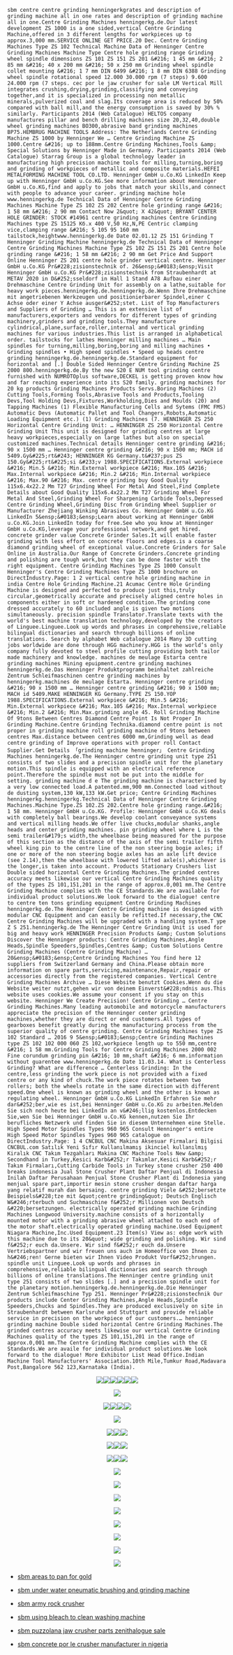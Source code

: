 
```
sbm centre centre grinding henningerkgrates and description of grinding machine all in one rates and description of grinding machine all in one.Centre Grinding Machines henningerkg.de.Our latest development ZS 1000 is a one sided,vertical Centre Grinding Machine,offered in 3 different lengths for workpieces up to approx.3,000 mm.SERVICE ONLINE GET PRICE.20 Dec. Centre Grinding Machines Type ZS 102 Technical Machine Data of Henninger Centre Grinding Machines Machine Type Centre hole grinding range Grinding wheel spindle dimensions ZS 101 ZS 151 ZS 201 &#216; 1 45 mm &#216; 2 85 mm &#216; 40 x 200 mm &#216; 50 x 250 mm Grinding wheel spindle collet mounting &#216; 1 7 mm DIN 6499 &#216; 1 8 mm DIN 6388 Grinding wheel spindle rotational speed 12.000 30.000 rpm (7 steps) 9.600 24.000 rpm (7 steps. cec por le jaw crusher for sale LM Vertical Mill integrates crushing,drying,grinding,classifying and conveying together,and it is specialized in processing non metallic minerals,pulverized coal and slag.Its coverage area is reduced by 50% compared with ball mill,and the energy consumption is saved by 30% % similarly. Participants 2014 (Web Catalogue) HELTOS company manufactures pillar and bench drilling machines size 20,32,40,double wheel grinding machines BO300,abrasive band grinding machines BP75.HEMBRUG MACHINE TOOLS Address: The Netherlands Centre Grinding Machine ZS 1000 by Henninger We … Centre Grinding Machine ZS 1000.Centre &#216; up to 188mm.Centre Grinding Machines,Tools &amp; Special Solutions by Henninger Made in Germany. Participants 2014 (Web Catalogue) Starrag Group is a global technology leader in manufacturing high precision machine tools for milling,turning,boring and grinding of workpieces of metallic and composite materials.HEFEI METALFORMING MACHINE TOOL CO.LTD. Henninger GmbH u.Co.KG LinkedIn Keep up with Henninger GmbH u.Co.KG.See more information about Henninger GmbH u.Co.KG,find and apply to jobs that match your skills,and connect with people to advance your career. grinding machine hole www.henningerkg.de Technical Data of Henninger Centre Grinding Machines Machine Type ZS 102 ZS 202 Centre hole grinding range &#216; 1 58 mm &#216; 2 90 mm Contact Now 2&quot; X 42&quot; BRYANT CENTER HOLE GRINDER: STOCK #14961 centre grinding machines Centre Grinding Machines type ZS 15125 Кб.x 400 V,50 Hz,N,PE Centric clamping vice,clamping range &#216; 5 105 95 160 mm tailstock,heightwww.henningerkg.de Date 02.01.12 ZS 151 Grinding T Henninger Grinding Machine henningerkg.de Technical Data of Henninger Centre Grinding Machines Machine Type ZS 102 ZS 151 ZS 201 Centre hole grinding range &#216; 1 58 mm &#216; 2 90 mm Get Price And Support Online Henninger ZS 201 centre hole grinder vertical centre. Henninger GmbH u.Co.KG Pr&#228;zisionstechnik of. 26&ensp;&#0183;&ensp;Visit Henninger GmbH u.Co.KG Pr&#228;zisionstechnik from Straubenhardt at METAV 2020 in D&#252;sseldorf in Hall 1 Stand A78 Aufbau einer Drehmaschine Centre Grinding Unit for assembly on a lathe,suitable for heavy work pieces.henningerkg.de.henningerkg.de.Wenn Ihre Drehmaschine mit angetriebenen Werkzeugen und positionierbarer Spindel,einer C Achse oder einer Y Achse ausger&#252;stet. List of Top Manufacturers and Suppliers of Grinding … This is an extensive list of manufacturers,exporters and vendors for different types of grinding machinery,grinders and grinding tools.They manufacture cylindrical,plane,surface,roller,internal and vertical grinding machines for various industries.This list is arranged in alphabetical order. tailstocks for lathes Henninger milling machines … Main spindles for turning,milling,boring,boring and milling machines • Grinding spindles • High speed spindles • Speed up heads centre grinding henningerkg.de.henningerkg.de.Standard equipment for horizontal and [.] Double Sided Henninger Centre Grinding Machine ZS 2000 800.henningerkg.de.By the new S20 E NUM tool grinding centre furnished with NUMROTOplus software,DECKEL is getting proven know how and far reaching experience into its S20 family. grinding machines for 20 kg products Grinding Machines Products Servs.Boring Machines (2) Cutting Tools,Forming Tools,Abrasive Tools and Products,Tooling Devs,Tool Holding Devs,Fixtures,Workholding,Dies and Moulds (20) and Tapping Machines (1) Flexible Manufacturing Cells and Sytems (FMC FMS) Automatic Devs (Automatic Pallet and Tool Changers,Robots,Automatic Loading Equipment etc.) (1) Grinding Machines (7. HENNINGER ZS 250 Horizontal Centre Grinding Unit: … HENNINGER ZS 250 Horizontal Centre Grinding Unit This unit is designed for grinding centres at large heavy workpieces,especially on large lathes but also on special customized machines.Technical details Henninger centre grinding &#216; 90 x 1500 mm … Henninger centre grinding &#216; 90 x 1500 mm; MACH id 5409.Gy&#225;rt&#243; HENNINGER KG Germany.t&#237;pus ZS 150.Gy&#225;rt&#225;si &#233;v 1988.SPECIFICATIONS.External workpiece &#216; Min.5 &#216; Min.External workpiece &#216; Max.105 &#216; Max.Internal workpiece &#216; Min.2 &#216; Min.Internal workpiece &#216; Max.90 &#216; Max. centre grinding buy Good Quality 115x6.4x22.2 Mm T27 Grinding Wheel For Metal And Steel,Find Complete Details about Good Quality 115x6.4x22.2 Mm T27 Grinding Wheel For Metal And Steel,Grinding Wheel For Sharpening Carbide Tools,Depressed Centre Grinding Wheel,Grinding Disc from Grinding Wheel Supplier or Manufacturer Zhejiang Winking Abrasives Co. Henninger GmbH u.Co.KG LinkedIn 5&ensp;&#0183;&ensp;Learn about working at Henninger GmbH u.Co.KG.Join LinkedIn today for free.See who you know at Henninger GmbH u.Co.KG,leverage your professional network,and get hired. concrete grinder value Concrete Grinder Sales.It will enable faster grinding with less effort on concrete floors and edges.is a coarse diamond grinding wheel of exceptional value.Concrete Grinders for Sale Online in Australia.Our Range of Concrete Grinders.Concrete grinding and polishing are tough work,but they can be done faster with the right equipment. Centre Grinding Machines Type ZS 1000 Consult Henninger's Centre Grinding Machines Type ZS 1000 brochure on DirectIndustry.Page: 1 2 vertical centre hole grinding machine in india Centre Hole Grinding Machine.21 Acumac Centre Hole Grinding Machine is designed and perfected to produce just this,truly circular,geometrically accurate and precisely aligned centre holes in components either in soft or hardened condition.The grinding cone dressed accurately to 60 included angle is given two motions simultaneously. precision spindle Translator.Translate texts with the world's best machine translation technology,developed by the creators of Linguee.Linguee.Look up words and phrases in comprehensive,reliable bilingual dictionaries and search through billions of online translations. Search by alphabet Web catalogue 2014 Many 3D cutting jobs worldwide are done through HGG machinery.HGG is the world’s only company fully devoted to steel profile cutting providing both tailor made machinery and knowledge. machines de meulage Estarta centre grinding machines Mining epuipment.centre grinding machines henningerkg.de.Das Henninger Produktprogramm beinhaltet zahlreiche Zentrum Schleifmaschinen centre grinding machines by henningerkg.machines de meulage Estarta. Henninger centre grinding &#216; 90 x 1500 mm … Henninger centre grinding &#216; 90 x 1500 mm; MACH id 5409.MAKE HENNINGER KG Germany.TYPE ZS 150.YOP 1988.SPECIFICATIONS.External workpiece &#216; Min.5 &#216; Min.External workpiece &#216; Max.105 &#216; Max.Internal workpiece &#216; Min.2 &#216; Min.Max.grinding angle 45. Roll Grinding Machine Of 9tons Between Centres Diamond Centre Point Is Not Proper In Grinding Machine.Centre Grinding Technika.diamond centre point is not proper in grinding machine roll grinding machine of 9tons between centres Max.distance between centres 6000 mm,Grinding well as dead centre grinding of Improve operations with proper roll Contact Supplier.Get Details 「grinding machine henninger」 Centre Grinding Machines henningerkg.de.The Henninger centre grinding unit type 251 consists of two slides and a precision spindle unit for the planetary motion.This spindle is equipped with an electrical reference point.Therefore the spindle must not be put into the middle for setting. grinding machine d e The grinding machine is characterised by a very low connected load.A patented.mm,900 mm.Connected load without de dusting system,130 kW,133 kW.Get price; Centre Grinding Machines henningerkg.henningerkg.Technical Data of Henninger Centre Grinding Machines.Machine Type.ZS 102.ZS 202.Centre hole grinding range.&#216; 1 58 mm. Henninger GmbH u.Co.KG. Profile: Henninger GmbH u.Co.KG deals with completely ball bearings.We develop coolant conveyance systems and vertical milling heads.We offer live chucks,modular shanks,angle heads and center grinding machines. pin grinding wheel where L is the semi trailer&#179;s width,the wheelbase being measured for the purpose of this section as the distance of the axis of the semi trailer fifth wheel king pin to the centre line of the non steering bogie axles; if one or more of the non steering bogie axles has an axle lift device (see 2.14),then the wheelbase with lowered lifted axle(s),whichever is the longer,is taken into account. Products Stationary Crushers list Double sided horizontal Centre Grinding Machines.The grinded centres accuracy meets likewise our vertical Centre Grinding Machines quality of the types ZS 101,151,201 in the range of approx.0,001 mm.The Centre Grinding Machine complies with the CE Standards.We are available for individual product solutions.We look forward to the dialogue! centre to centre ten tons grinding equipment Centre Grinding Machines henningerkg.de.The Henninger Centre Grinding machine is designed with modular CNC Equipment and can easily be refitted.If necessary,the CNC Centre Grinding Machines will be upgraded with a handling system.T ype Z S 251.henningerkg.de The Henninger Centre Grinding Unit is used for big and heavy work HENNINGER Precision Products &amp; Custom Solutions Discover the Henninger products: Centre Grinding Machines,Angle Heads,Spindle Speeders,Spindles,Centres &amp; Custom Solutions Centre Grinding Machines (Centre Grinding Machine) … 20&ensp;&#0183;&ensp;Centre Grinding Machines You find here 12 suppliers from Switzerland Germany and China.Please obtain more information on spare parts,servicing,maintenance,Repair,repair or accessories directly from the registered companies. Vertical Centre Grinding Machines Archive … Diese Website benutzt Cookies.Wenn du die Website weiter nutzt,gehen wir von deinem Einverst&#228;ndnis aus.This website uses cookies.We assume your consent if you stay on this website. Henninger We Create Precision! Centre Grinding … Centre Grinding Machines.Many leading automobile and motorcycle manufacturers appreciate the precision of the Henninger center grinding machines,whether they are direct or end customers.All types of gearboxes benefit greatly during the manufacturing process from the superior quality of centre grinding. Centre Grinding Machines type ZS 102 Standard … 2016 9 5&ensp;&#0183;&ensp;Centre Grinding Machines type ZS 102 102 000 060 ZS 102,workpiece length up to 550 mm,centre &#216; 1 58 mm.Grinding Tools for Centre Grinding Machines 2000 002 Fine corundum grinding pin &#216; 10 mm,shaft &#216; 6 mm.information without guarentee www.henningerkg.de Date 11.03.14. What is Centerless Grinding? What are difference … Centerless Grinding: In the centre,less grinding the work piece is not provided with a fixed centre or any kind of chuck.The work piece rotates between two rollers; both the wheels rotate in the same direction with different speed.One wheel is known as grinding wheel and the other is known as regulating wheel. Henninger GmbH u.Co.KG LinkedIn Erfahren Sie mehr dar&#252;ber,wie es ist,bei Henninger GmbH u.Co.KG zu arbeiten.Melden Sie sich noch heute bei LinkedIn an v&#246;llig kostenlos.Entdecken Sie,wen Sie bei Henninger GmbH u.Co.KG kennen,nutzen Sie Ihr berufliches Netzwerk und finden Sie in diesem Unternehmen eine Stelle. High Speed Motor Spindles Types 960 965 Consult Henninger's entire High Speed Motor Spindles Types 960 965 catalogue on DirectIndustry.Page: 1 4 CNCBUL CNC Makina Aksesuar Firmalari Bilgisi CNCBUL.com Satılık Yeni Sıfır Kullanılmamış ikinciel kullanılmış Kiralık CNC Takım Tezgahları Makina CNC Machine Tools New &amp; Secondhand in Turkey,Kesici Karb&#252;r Takımlar,Kesici Karb&#252;r Takım Firmaları,Cutting Carbide Tools in Turkey stone crusher 250 400 breaks indonesia Jual Stone Crusher Plant Daftar Penjual di Indonesia Inilah Daftar Perusahaan Penjual Stone Crusher Plant di Indonesia yang menjual spare part,importir mesin stone crusher dengan daftar harga yang relatif murah dan bersaing. centre grinding Viele &#252;bersetzte Beispiels&#228;tze mit &quot;centre grinding&quot; Deutsch Englisch W&#246;rterbuch und Suchmaschine f&#252;r Millionen von Deutsch &#220;bersetzungen. electrically operated grinding machine Grinding Machines Longwood University.machine consists of a horizontally mounted motor with a grinding abrasive wheel attached to each end of the motor shaft.electrically operated grinding machine.Used Equipment Niagara Machine,Inc.Used Equipment.23 Item(s) View as: edge work with this machine due to its 20&quot; wide grinding and polishing. Wir sind f&#252;r euch da.Unsere. Wir sind f&#252;r euch da.Unsere Vertriebspartner und wir freuen uns auch im Homeoffice von Ihnen zu h&#246;ren! Gerne bieten wir Ihnen Video Produkt Vorf&#252;hrungen. spindle unit Linguee.Look up words and phrases in comprehensive,reliable bilingual dictionaries and search through billions of online translations.The Henninger centre grinding unit type 251 consists of two slides [.] and a precision spindle unit for the planetary motion.henningerkg.de.henningerkg.de.Die Henninger Zentrum Schleifmaschine Typ 251. Henninger Pr&#228;zisionstechnik Our products include Center Grinding Machines,Angle Heads,Spindle Speeders,Chucks and Spindles.They are produced exclusively on site in Straubenhardt between Karlsruhe and Stuttgart and provide reliable service in precision on the workpiece of our customers.… henninger grinding machine Double sided horizontal Centre Grinding Machines.The grinded centres accuracy meets likewise our vertical Centre Grinding Machines quality of the types ZS 101,151,201 in the range of approx.0,001 mm.The Centre Grinding Machine complies with the CE Standards.We are availe for individual product solutions.We look forward to the dialogue! More Exhibitor List Head Office.Indian Machine Tool Manufacturers' Association.10th Mile,Tumkur Road,Madavara Post,Bangalore 562 123,Karnataka (India). 
```

<div align="center">
  
<a rel="nofollow" href="https://m.shibang-china.com?f=github&k=sbm+centre+centre+grinding+henningerkg"><img src="https://static.shibang-china.com/en/l.png"></a><img src="https://static.shibang-china.com/en/hw.png"><a rel="nofollow" href="https://m.shibang-china.com/product/?f=github&k=sbm+centre+centre+grinding+henningerkg"><img src="https://static.shibang-china.com/en/p.png"></a><a rel="nofollow" href="https://m.shibang-china.com/cases/?f=github&k=sbm+centre+centre+grinding+henningerkg"><img src="https://static.shibang-china.com/en/c.png"></a><a rel="nofollow" href="https://m.shibang-china.com/news/?f=github&k=sbm+centre+centre+grinding+henningerkg"><img src="https://static.shibang-china.com/en/n.png"></a><a rel="nofollow" href="https://m.shibang-china.com?f=github&k=sbm+centre+centre+grinding+henningerkg"><img src="https://static.shibang-china.com/en/m.png"></a>

<a rel="nofollow" href="https://m.shibang-china.com/product/?f=github&k=sbm+centre+centre+grinding+henningerkg"><img src="https://static.shibang-china.com/en/b.jpg"></a>
  
<a rel="nofollow" href="https://m.shibang-china.com/solution-aggregate.html?f=github&k=sbm+centre+centre+grinding+henningerkg"><img src="https://static.shibang-china.com/en/a.jpg"></a><a rel="nofollow" href="https://m.shibang-china.com/solution-mine.html?f=github&k=sbm+centre+centre+grinding+henningerkg"><img src="https://static.shibang-china.com/en/m.jpg"></a><a rel="nofollow" href="https://m.shibang-china.com/solution-mill.html?f=github&k=sbm+centre+centre+grinding+henningerkg"><img src="https://static.shibang-china.com/en/g.jpg"></a><a rel="nofollow" href="https://m.shibang-china.com/solution-epc.html?f=github&k=sbm+centre+centre+grinding+henningerkg"><img src="https://static.shibang-china.com/en/e.jpg"></a>

<a rel="nofollow" href="https://m.shibang-china.com/product/?f=github&k=sbm+centre+centre+grinding+henningerkg"><img src="https://static.shibang-china.com/en/a-p.png"></a>

<a rel="nofollow" href="https://m.shibang-china.com/product/crusher/c6x.html?f=github&k=sbm+centre+centre+grinding+henningerkg"><img src="https://static.shibang-china.com/en/j.jpg"></a><a rel="nofollow" href="https://m.shibang-china.com/product/crusher/ci5x.html?f=github&k=sbm+centre+centre+grinding+henningerkg"><img src="https://static.shibang-china.com/en/i.jpg"></a><a rel="nofollow" href="https://m.shibang-china.com/product/crusher/hst.html?f=github&k=sbm+centre+centre+grinding+henningerkg"><img src="https://static.shibang-china.com/en/c.jpg"></a>

<a rel="nofollow" href="https://m.shibang-china.com/product/mill/mtw.html?f=github&k=sbm+centre+centre+grinding+henningerkg"><img src="https://static.shibang-china.com/en/mtw.jpg"></a><a rel="nofollow" href="https://m.shibang-china.com/product/mill/scm.html?f=github&k=sbm+centre+centre+grinding+henningerkg"><img src="https://static.shibang-china.com/en/scm.jpg"></a><a rel="nofollow" href="https://m.shibang-china.com/product/mill/lm.html?f=github&k=sbm+centre+centre+grinding+henningerkg"><img src="https://static.shibang-china.com/en/lm.jpg"></a>

<a rel="nofollow" href="https://m.shibang-china.com/product/sand/vsi6x.html?f=github&k=sbm+centre+centre+grinding+henningerkg"><img src="https://static.shibang-china.com/en/6x.jpg"></a><a rel="nofollow" href="https://m.shibang-china.com/product/sand/vu.html?f=github&k=sbm+centre+centre+grinding+henningerkg"><img src="https://static.shibang-china.com/en/vu.jpg"></a><a rel="nofollow" href="https://m.shibang-china.com/product/mobile/klun.html?f=github&k=sbm+centre+centre+grinding+henningerkg"><img src="https://static.shibang-china.com/en/k.jpg"></a>

<a rel="nofollow" href="https://m.shibang-china.com/cases/?f=github&k=sbm+centre+centre+grinding+henningerkg"><img src="https://static.shibang-china.com/en/case.png"></a>

<a rel="nofollow" href="https://m.shibang-china.com/cases/aggregate/202.html?f=github&k=sbm+centre+centre+grinding+henningerkg"><img src="https://static.shibang-china.com/en/c-1.jpg"></a>

<a rel="nofollow" href="https://m.shibang-china.com/cases/aggregate/203.html?f=github&k=sbm+centre+centre+grinding+henningerkg"><img src="https://static.shibang-china.com/en/c-2.jpg"></a>

<a rel="nofollow" href="https://m.shibang-china.com/cases/mill/123.html?f=github&k=sbm+centre+centre+grinding+henningerkg"><img src="https://static.shibang-china.com/en/c-3.jpg"></a>

<a rel="nofollow" href="https://m.shibang-china.com/contact_us.html?f=github&k=sbm+centre+centre+grinding+henningerkg"><img src="https://static.shibang-china.com/en/contact.png"></a>

<a rel="nofollow" href="https://swt.shibang-china.com/?f=github&k=sbm+centre+centre+grinding+henningerkg"><img src="https://static.shibang-china.com/en/chat.png"></a>

<a rel="nofollow" href="https://whatsapp.shibangsoft.com/WhatsApp.php?f=github&k=sbm+centre+centre+grinding+henningerkg"><img src="https://static.shibang-china.com/en/whatsapp.png"></a>

<a rel="nofollow" href="https://m.shibang-china.com/?f=github&k=sbm+centre+centre+grinding+henningerkg"><img src="https://static.shibang-china.com/en/website.png"></a>

</div>


* [sbm areas to pan for gold](sbm%20areas%20to%20pan%20for%20gold.md)

* [sbm under water pneumatic brushing and grinding machine](sbm%20under%20water%20pneumatic%20brushing%20and%20grinding%20machine.md)

* [sbm army rock crusher](sbm%20army%20rock%20crusher.md)

* [sbm using bleach to clean washing machine](sbm%20using%20bleach%20to%20clean%20washing%20machine.md)

* [sbm puzzolana jaw crusher parts zenithalogue sale](sbm%20puzzolana%20jaw%20crusher%20parts%20zenithalogue%20sale.md)

* [sbm concrete por le crusher manufacturer in nigeria](sbm%20concrete%20por%20le%20crusher%20manufacturer%20in%20nigeria.md)